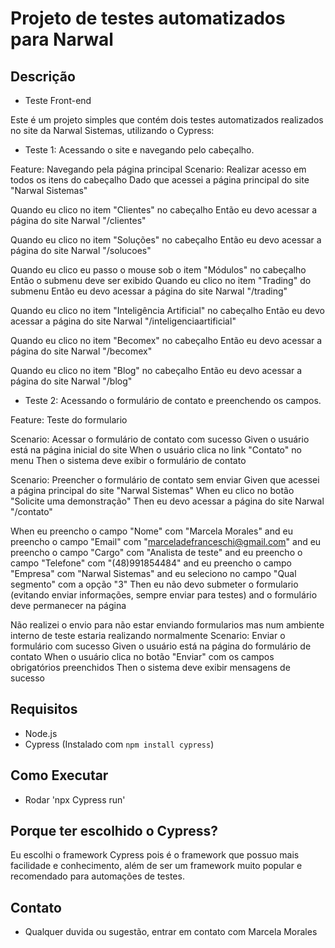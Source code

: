 # Projeto de testes automatizados para Narwal

## Descrição

- Teste Front-end

Este é um projeto simples que contém dois testes automatizados realizados no site da Narwal Sistemas, utilizando o Cypress:

- Teste 1: Acessando o site e navegando pelo cabeçalho.

Feature: Navegando pela página principal
Scenario: Realizar acesso em todos os itens do cabeçalho
Dado que acessei a página principal do site "Narwal Sistemas"

Quando eu clico no item "Clientes" no cabeçalho
Então eu devo acessar a página do site Narwal "/clientes"

Quando eu clico no item "Soluções" no cabeçalho
Então eu devo acessar a página do site Narwal "/solucoes"

Quando eu clico eu passo o mouse sob o item "Módulos" no cabeçalho
Então o submenu deve ser exibido
Quando eu clico no item "Trading" do submenu
Então eu devo acessar a página do site Narwal "/trading"

Quando eu clico no item "Inteligência Artificial" no cabeçalho
Então eu devo acessar a página do site Narwal "/inteligenciaartificial"

Quando eu clico no item "Becomex" no cabeçalho
Então eu devo acessar a página do site Narwal "/becomex"

Quando eu clico no item "Blog" no cabeçalho
Então eu devo acessar a página do site Narwal "/blog"
  
- Teste 2: Acessando o formulário de contato e preenchendo os campos.

Feature: Teste do formulario

Scenario: Acessar o formulário de contato com sucesso
Given o usuário está na página inicial do site
When o usuário clica no link "Contato" no menu
Then o sistema deve exibir o formulário de contato

Scenario: Preencher o formulário de contato sem enviar
Given que acessei a página principal do site "Narwal Sistemas"
When eu clico no botão "Solicite uma demonstração"
Then eu devo acessar a página do site Narwal "/contato"

When eu preencho o campo "Nome" com "Marcela Morales"
and eu preencho o campo "Email" com "marceladefranceschi@gmail.com"
and eu preencho o campo "Cargo" com "Analista de teste"
and eu preencho o campo "Telefone" com "(48)991854484"
and eu preencho o campo "Empresa" com "Narwal Sistemas"
and eu seleciono no campo "Qual segmento" com a opção "3"
Then eu não devo submeter o formulario (evitando enviar informações, sempre enviar para testes)
and o formulário deve permanecer na página

Não realizei o envio para não estar enviando formularios mas num ambiente interno de teste estaria realizando normalmente
Scenario: Enviar o formulário com sucesso
Given o usuário está na página do formulário de contato
When o usuário clica no botão "Enviar" com os campos obrigatórios preenchidos
Then o sistema deve exibir mensagens de sucesso

## Requisitos

- Node.js
- Cypress (Instalado com `npm install cypress`)

## Como Executar

- Rodar 'npx Cypress run'

## Porque ter escolhido o Cypress?

Eu escolhi o framework Cypress pois é o framework que possuo mais facilidade e conhecimento, além de ser um framework muito popular e recomendado para automações de testes. 

## Contato

- Qualquer duvida ou sugestão, entrar em contato com Marcela Morales
